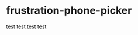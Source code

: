 # frustration-phone-picker
 
[test test test test](https://www.reddit.com/r/badUIbattles/comments/g8rncu/i_have_created_the_easiest_phone_number_picker/)
